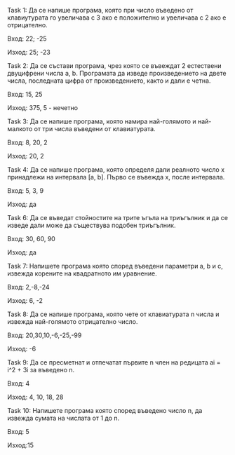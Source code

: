 Task 1: Да се напише програма, която при число въведено от клавиутурата го увеличава с 3 ако е положително и увеличава с 2 ако е отрицателно.

Вход: 22; -25

Изход: 25; -23

Task 2: Да се състави програма, чрез която се въвеждат 2 естествени двуцифрени числа a, b. Програмата да изведе произведението на двете числа, последната цифра от произведението, както и дали е четна.

Вход: 15, 25

Изход: 375, 5 - нечетно

Task 3: Да се напише програма, която намира най-голямото и най-малкото от три числа въведени от клавиатурата.

Вход: 8, 20, 2 

Изход: 20, 2

Task 4: Да се напише програма, която определя дали реалното число x принадлежи на интервала [a, b]. Първо се въвежда x, после интервала.

Вход: 5, 3, 9

Изход: да

Task 6: Да се въведат стойностите на трите ъгъла на триъгълник и да се изведе дали може да съществува подобен триъгълник.

Вход: 30, 60, 90   

Изход: да

Task 7: Напишете програма която според въведени параметри a, b и c, извежда корените на квадратното им уравнение.

Вход: 2,-8,-24

Изход: 6, -2

Task 8: Да се напише програма, която чете от клавиатурата n числа и извежда най-голямото отрицателно число.

Вход: 20,30,10,-6,-25,-99

Изход: -6

Task 9: Да се пресметнат и отпечатат първите n член на редицата ai = i^2 + 3i за въведено n.

Вход: 4

Изход: 4, 10, 18, 28

Task 10: Напишете програма която според въведено число n, да извежда сумата на числата от 1 до n.

Вход: 5

Изход:15
